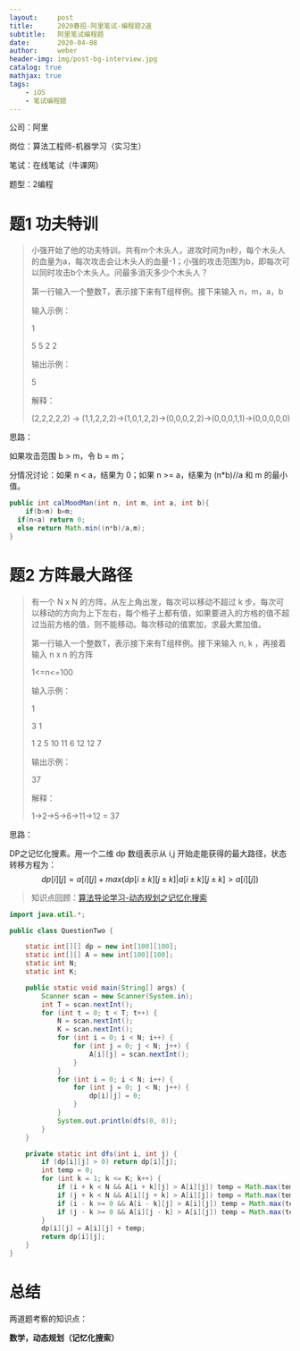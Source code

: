 ```yaml
---
layout:     post
title:      2020春招-阿里笔试-编程题2道
subtitle:   阿里笔试编程题
date:       2020-04-08
author:     weber
header-img: img/post-bg-interview.jpg
catalog: true
mathjax: true
tags:
    - iOS
    - 笔试编程题
---
```


公司：阿里

岗位：算法工程师-机器学习（实习生）

笔试：在线笔试（牛课网）

题型：2编程

# 题1 功夫特训

>小强开始了他的功夫特训。共有m个木头人，进攻时间为n秒，每个木头人的血量为a，每次攻击会让木头人的血量-1；小强的攻击范围为b，即每次可以同时攻击b个木头人。问最多消灭多少个木头人？
>
>第一行输入一个整数T，表示接下来有T组样例。接下来输入 n，m，a，b
>
>输入示例：
>
>1
>
>5 5 2 2
>
>输出示例：
>
>5
>
>解释：
>
>(2,2,2,2,2) -> (1,1,2,2,2)->(1,0,1,2,2)->(0,0,0,2,2)->(0,0,0,1,1)->(0,0,0,0,0)

思路：

如果攻击范围 b > m，令 b = m；

分情况讨论：如果 n < a，结果为 0；如果 n >= a，结果为 (n\*b)//a 和 m 的最小值。

```java
public int calMoodMan(int n, int m, int a, int b){
	if(b>m) b=m;
  if(n<a) return 0;
  else return Math.min((n*b)/a,m);
}
```

# 题2 方阵最大路径

> 有一个 N x N 的方阵，从左上角出发，每次可以移动不超过 k 步。每次可以移动的方向为上下左右，每个格子上都有值，如果要进入的方格的值不超过当前方格的值，则不能移动。每次移动的值累加，求最大累加值。
>
> 第一行输入一个整数T，表示接下来有T组样例。接下来输入 n, k ，再接着输入 n x n 的方阵
>
> 1<=n<=100
>
> 输入示例：
>
> 1
>
> 3 1
>
> 1 2 5
> 10 11 6
> 12 12 7
>
> 输出示例：
>
> 37
>
> 解释：
>
> 1->2->5->6->11->12 = 37

思路：

DP之记忆化搜素。用一个二维 dp 数组表示从 i,j 开始走能获得的最大路径，状态转移方程为：
$$
dp[i][j] = a[i][j] + max(dp[i \pm k][j \pm k] \Big| a[i \pm k][j \pm k]>a[i][j])
$$

> 知识点回顾：[算法导论学习-动态规划之记忆化搜索](https://www.cnblogs.com/fu11211129/p/4276213.html)

```java
import java.util.*;

public class QuestionTwo {

    static int[][] dp = new int[100][100];
    static int[][] A = new int[100][100];
    static int N;
    static int K;

    public static void main(String[] args) {
        Scanner scan = new Scanner(System.in);
        int T = scan.nextInt();
        for (int t = 0; t < T; t++) {
            N = scan.nextInt();
            K = scan.nextInt();
            for (int i = 0; i < N; i++) {
                for (int j = 0; j < N; j++) {
                    A[i][j] = scan.nextInt();
                }
            }
            for (int i = 0; i < N; i++) {
                for (int j = 0; j < N; j++) {
                    dp[i][j] = 0;
                }
            }
            System.out.println(dfs(0, 0));
        }
    }

    private static int dfs(int i, int j) {
        if (dp[i][j] > 0) return dp[i][j];
        int temp = 0;
        for (int k = 1; k <= K; k++) {
            if (i + k < N && A[i + k][j] > A[i][j]) temp = Math.max(temp, dfs(i + k, j));
            if (j + k < N && A[i][j + k] > A[i][j]) temp = Math.max(temp, dfs(i, j + k));
            if (i - k >= 0 && A[i - k][j] > A[i][j]) temp = Math.max(temp, dfs(i - k, j));
            if (j - k >= 0 && A[i][j - k] > A[i][j]) temp = Math.max(temp, dfs(i, j - k));
        }
        dp[i][j] = A[i][j] + temp;
        return dp[i][j];
    }
}
```

# 总结

两道题考察的知识点：

**数学，动态规划（记忆化搜索）**

